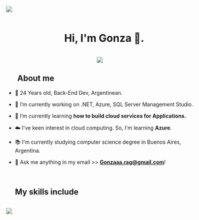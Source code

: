 <!--horizontal divider(gradiant)-->
<img src="https://user-images.githubusercontent.com/73097560/115834477-dbab4500-a447-11eb-908a-139a6edaec5c.gif">

<!--h1 without bottom border-->
<div id="user-content-toc">
  <ul align="center">
    <summary><h1 style="display: inline-block">Hi, I'm Gonza 👋.</h1></summary>
  </ul>
</div>

<!--Gif de bienvenida-->
<p align="center">
  <a href="https://github.com/DenverCoder1/readme-typing-svg"><img src="https://readme-typing-svg.herokuapp.com?font=Time+New+Roman&color=cyan&size=25&center=true&vCenter=true&width=600&height=100&lines=Coding+solutions+for+tomorrow’s+problems.;Self-taught+Back-End+Developer,;Computer+Science+Degree+Student,;Active+Learner,;Love+to+learn+new+technology;Buenos+Aires,+🇦🇷"></a>
</p>

<!--About me-->
## <img width ="25"><b> About me</b>

<!--Intro start-->
- 🧉  24 Years old, Back-End Dev, Argentinean.

- 🔭 I’m currently working on .NET, Azure, SQL Server Management Studio.

- 🌱 I’m currently learning **how to build cloud services for Applications.**

- ☁️ I've keen interest in cloud computing. So, I'm learning **Azure**.

- 📚 I'm currently studying computer science degree in Buenos Aires, Argentina.

- 📝 Ask me anything in my email >> **Gonzaaa.rag@gmail.com**!
<!--Intro end-->

<!--h1 without bottom border-->
## <div id="user-content-toc">
  <ul align="left">
    <summary><h2 style="display: inline-block" >My skills include</h2></summary>
  </ul>
</div>
<!--tech stack icons-->
<div>
  <p align="left">
    <a href="https://skillicons.dev">
      <img src="https://skillicons.dev/icons?i=azure,cs,dotnet,java,eclipse,git,github,html,css,js,mysql,visualstudio,vscode,sublime&perline=14" />
    </a>
  </p>
</div>  
